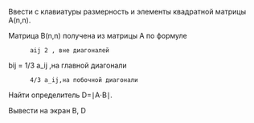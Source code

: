 Ввести с клавиатуры размерность и элементы квадратной матрицы A(n,n).
	
Матрица B(n,n) получена из матрицы A по формуле 
	
          aij 2 , вне диагоналей
	  
bij  =    1/3 a_ij ,на  главной диагонали

          4/3 a_ij,на побочной диагонали

Найти определитель D=∣A⋅B∣.

Вывести на экран B,  D

